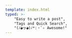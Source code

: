 ```yaml
---
template: index.html
typed: >-
    "Easy to write a post",
    "Tags and Quick Search",
    "(ﾉ◕ヮ◕)ﾉ*:・ﾟ✧ Awesome!"
---
```


<!--
Please see the index.html file in ../overrides
-->
